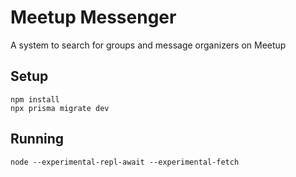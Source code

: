 # Meetup Messenger

A system to search for groups and message organizers on Meetup

## Setup

```
npm install
npx prisma migrate dev
```

## Running

```
node --experimental-repl-await --experimental-fetch
```
